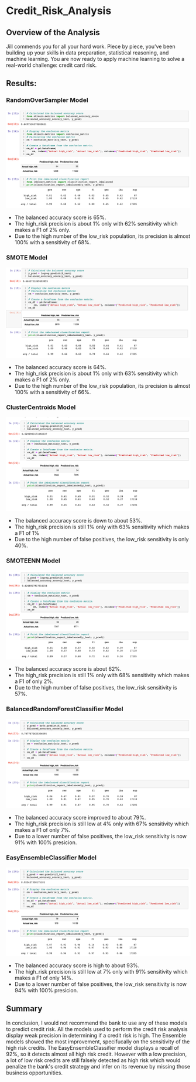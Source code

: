 # Credit_Risk_Analysis

## Overview of the Analysis
Jill commends you for all your hard work. Piece by piece, you’ve been building up your skills in data preparation, statistical reasoning, and machine learning. You are now ready to apply machine learning to solve a real-world challenge: credit card risk.

## Results: 

### RandomOverSampler Model
![first](Mod17_photos/m17_6.png)
* The balanced accuracy score is 65%.
* The high_risk precision is about 1% only with 62% sensitivity which makes a F1 of 2% only.
* Due to the high number of the low_risk population, its precision is almost 100% with a sensitivity of 68%.

### SMOTE Model
![second](Mod17_photos/m17_5.png)
* The balanced accuracy score is 64%.
* The high_risk precision is about 1% only with 63% sensitivity which makes a F1 of 2% only.
* Due to the high number of the low_risk population, its precision is almost 100% with a sensitivity of 66%.

### ClusterCentroids Model
![third](Mod17_photos/m17_4.png)
* The balanced accuracy score is down to about 53%.
* The high_risk precision is still 1% only with 63% sensitivity which makes a F1 of 1%
* Due to the high number of false positives, the low_risk sensitivity is only 40%.

### SMOTEENN Model
![fourth](Mod17_photos/m17_3.png)
* The balanced accuracy score is about 62%.
* The high_risk precision is still 1% only with 68% sensitivity which makes a F1 of only 2%.
* Due to the high number of false positives, the low_risk sensitivity is 57%.

### BalancedRandomForestClassifier Model
![fifth](Mod17_photos/m17_2.png)
* The balanced accuracy score improved to about 79%.
* The high_risk precision is still low at 4% only with 67% sensitivity which makes a F1 of only 7%.
* Due to a lower number of false positives, the low_risk sensitivity is now 91% with 100% presicion.

### EasyEnsembleClassifier Model
![sixth](Mod17_photos/m17_1.png)
* The balanced accuracy score is high to about 93%.
* The high_risk precision is still low at 7% only with 91% sensitivity which makes a F1 of only 14%.
* Due to a lower number of false positives, the low_risk sensitivity is now 94% with 100% presicion.

## Summary 
In conclusion, I would not recommend the bank to use any of these models to predict credit risk. All the models used to perform the credit risk analysis display weak precision in determining if a credit risk is high.
The Ensemble models showed the most improvement, specifucally on the sensitivity of the high risk credits.
The EasyEnsembleClassifier model displays a recall of 92%, so it detects almost all high risk credit. However with a low precision, a lot of low risk credits are still falsely detected as high risk which would penalize the bank's credit strategy and infer on its revenue by missing those business opportunities.
